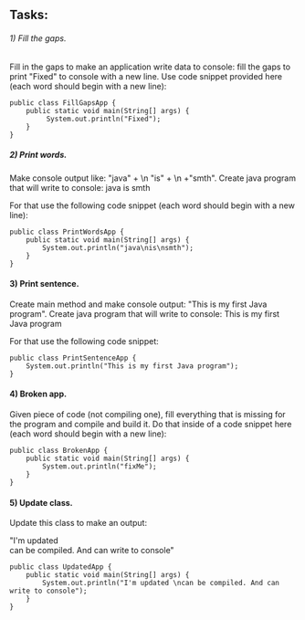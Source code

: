 ## Tasks:

###### 1) Fill the gaps.

Fill in the gaps to make an application write data to console: fill the gaps to print "Fixed" to console with a new
line.
Use code snippet provided here (each word should begin with a new line):

    public class FillGapsApp {
        public static void main(String[] args) {
             System.out.println("Fixed");
        }
    }

##### 2) Print words.

Make console output like: "java" + \n "is" + \n +"smth". Create java program that will write to console:
java
is
smth

For that use the following code snippet (each word should begin with a new line):

    public class PrintWordsApp {
        public static void main(String[] args) {
            System.out.println("java\nis\nsmth");
        }
    }

#### 3) Print sentence.

Create main method and make console output: "This is my first Java program". Create java program that will write to
console:
This is my first Java program

For that use the following code snippet:

    public class PrintSentenceApp {
        System.out.println("This is my first Java program");
    }

#### 4) Broken app.

Given piece of code (not compiling one), fill everything that is missing for the program and compile and build it.
Do that inside of a code snippet here (each word should begin with a new line):

    public class BrokenApp {
        public static void main(String[] args) {
            System.out.println("fixMe");
        }
    }

#### 5) Update class.

Update this class to make an output:

"I'm updated  
can be compiled. And can write to console"

    public class UpdatedApp {
        public static void main(String[] args) {
            System.out.println("I'm updated \ncan be compiled. And can write to console");
        }
    }
